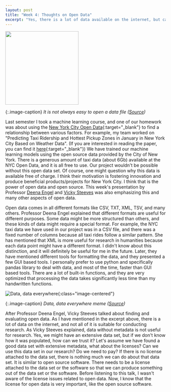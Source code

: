```yaml
---
layout: post
title: "Week 4: Thoughts on Open Data"
excerpt: "Yes, there is a lot of data available on the internet, but can we use all of it?"
---
```


<img src="https://imgs.xkcd.com/comics/norm_normal_file_format.png" width="230" class="image-centered" target="_blank">

{:.image-caption}
*It is not always easy to open a data file ([Source](https://xkcd.com/2116/))*

Last semester I took a machine learning course, and one of our homework was about using the [New York City Open Data](https://opendata.cityofnewyork.us/){:target="_blank"} to find a relationship between various factors. For example, my team worked on "Predicting Taxi Ridership and Hottest Pickup Zones in January in New York City Based on Weather Data". (If you are interested in reading the paper, you can find it [here](/woswos-weekly/docs/machine_learning_project.pdf){:target="_blank"}) We have trained our machine learning models using the open source data provided by the City of New York. There is a generous amount of taxi data (about 6Gb) available at the NYC Open Data, and it is all free to use. Our project wouldn't be possible without this open data set. Of course, one might question why this data is available free of charge. I think their motivation is fostering innovation and produce beneficial products/projects for New York City. I think that is the power of open data and open source. This week's presentation by Professor [Deena Engel](https://cs.nyu.edu/~deena/) and [Vicky Steeves](https://vickysteeves.com/) was also emphasizing this and many other aspects of open data.

Open data comes in all different formats like CSV, TXT, XML, TSV, and many others. Professor Deena Engel explained that different formats are useful for different purposes. Some data might be more structured than others, and these kinds of data might require a special format. For example, the NYC taxi data we have used in our project was in a CSV file, and there was a fixed number of columns because all taxi rides follow a similar pattern. She has mentioned that XML is more useful for research in humanities because each data point might have a different format. I didn't know about this distinction, and it will definitely be useful for me in the future. Later, they have mentioned different tools for formatting the data, and they presented a few GUI based tools. I personally prefer to use python and specifically pandas library to deal with data, and most of the time, faster than GUI based tools. There are a lot of built-in functions, and they are very optimized that processing the data takes significantly less time than my handwritten functions.

![Data, data everywhere](/woswos-weekly/images/data.jpg){:class="image-centered"}

{:.image-caption}
*Data, data everywhere meme ([Source](https://makeameme.org/meme/data-data-everywhere-2hu1ch))*

After Professor Deena Engel, Vicky Steeves talked about finding and evaluating open data. As I have mentioned in the excerpt above, there is a lot of data on the internet, and not all of it is suitable for conducting research. As Vicky Steeves explained, data without metadata is not useful for research. Yes, we might have an extensive data set, but if we don't know how it was populated, how can we trust it? Let's assume we have found a good data set with extensive metadata, what about the licenses? Can we use this data set in our research? Do we need to pay? If there is no license attached to the data set, there is nothing much we can do about that data set. It is similar to open source software. There needs to be a license attached to the data set or the software so that we can produce something out of the data set or the software. Before listening to this talk, I wasn't aware of the license issues related to open data. Now, I know that the license for open data is very important, like the open source software.
